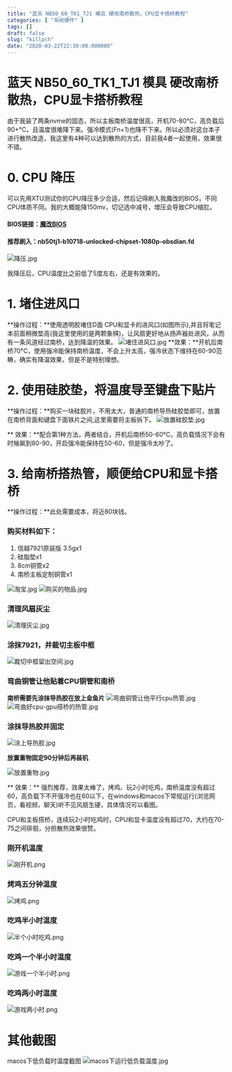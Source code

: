 ```yaml
---
title: "蓝天 NB50_60_TK1_TJ1 模具 硬改南桥散热，CPU显卡搭桥教程"
categories: [ "系统硬件" ]
tags: []
draft: false
slug: "killpch"
date: "2020-03-22T22:30:00.000000"
---
```


# 蓝天 NB50_60_TK1_TJ1 模具 硬改南桥散热，CPU显卡搭桥教程

由于我装了两条nvme的固态，所以主板南桥温度很高，开机70-80°C，高负载后90+°C，且温度很难降下来。强冷模式(Fn+1)也降不下来。所以必须对这台本子进行散热改造，我这里有4种可以达到散热的方式，目前我4者一起使用，效果很不错。

# 0. CPU 降压
可以先用XTU测试你的CPU降压多少合适，然后记得刷入我魔改的BIOS，不同CPU体质不同。我的大概能降150mv，切记选中减号，增压会导致CPU缩肛。

#### BIOS链接：[魔改BIOS](https://github.com/bavelee/NB5TK1_TJ1-BIOS "魔改BIOS")
#### 推荐刷入：**nb50tj1-b10718-unlocked-chipset-1080p-obsdian.fd**

![降压.jpg](images/3380319842.jpg)

我降压后，CPU温度比之前低了5度左右，还是有效果的。


# 1. 堵住进风口
**操作过程：**使用透明胶堵住D面 CPU和显卡的进风口(如图所示),并且将笔记本前面稍微垫高(我这里使用的是两颗象棋)，让风扇更好地从扬声器处进风，从而有一条风道经过南桥，达到降温的效果。
![堵住进风口.jpg](images/3236545950.jpg)
**效果：**开机后南桥70°C，使用强冷能保持南桥温度，不会上升太高，强冷状态下维持在60-90范畴，确实有降温效果，但是不是特别理想。

# 2. 使用硅胶垫，将温度导至键盘下贴片
 **操作过程：**购买一块硅胶片，不用太大，普通的南桥导热硅胶垫即可，放置在南桥背面和键盘下面铁片之间,这里需要将主板拆下。
![放置硅胶垫.jpg](images/854155409.jpg)

** 效果：**配合第1种方法，两者结合，开机后南桥50-60°C，高负载情况下会有时候飙到80-90，开启强冷能保持在50-60，但是强冷太吵了。

# 3. 给南桥搭热管，顺便给CPU和显卡搭桥
 **操作过程：**此处需要成本，将近80块钱。
 
 ### 购买材料如下：

1. 信越7921原装版 3.5gx1
2. 硅脂垫x1
3. 8cm铜管x2
4. 南桥主板定制铜管x1

![淘宝.jpg](images/3167506048.jpg)
![购买的物品.jpg](images/3960964361.jpg)

### 清理风扇灰尘
![清理灰尘.jpg](images/3733286112.jpg)

### 涂抹7921，并裁切主板中框
![裁切中框留出空间.jpg](images/2424740015.jpg)

### 弯曲铜管让他贴着CPU铜管和南桥
**南桥需要先涂抹导热胶在放上金鱼片**
![弯曲铜管让他平行cpu热管.jpg](images/3141488918.jpg)
![弯曲好cpu-gpu搭桥的热管.jpg](images/4089409657.jpg)

### 涂抹导热胶并固定
![涂上导热胶.jpg](images/3581626714.jpg)

**放置重物固定90分钟后再装机**

![放置重物.jpg](images/2515055914.jpg)

** 效果：** 强烈推荐，效果太棒了，烤鸡、玩2小时吃鸡，南桥温度没有超过60，高负载下不开强冷也在60以下，在windows和macos下常规运行(浏览网页，看视频，聊天)听不见风扇生硬，具体情况可以看图。

CPU和主板搭桥，连续玩2小时吃鸡时，CPU和显卡温度没有超过70，大约在70-75之间徘徊，分担散热效果很赞。

### 刚开机温度
![刚开机.png](images/3138287557.png)

### 烤鸡五分钟温度
![烤鸡.png](images/693863740.png)

### 吃鸡半小时温度
![半个小时吃鸡.png](images/596600994.png)

### 吃鸡一个半小时温度
![游戏一个半小时.png](images/1570000916.png)

### 吃鸡两小时温度
![游戏两小时.png](images/312944766.png)

# 其他截图
macos下低负载时温度截图
![macos下运行低负载温度.jpg](images/2307778694.jpg)

